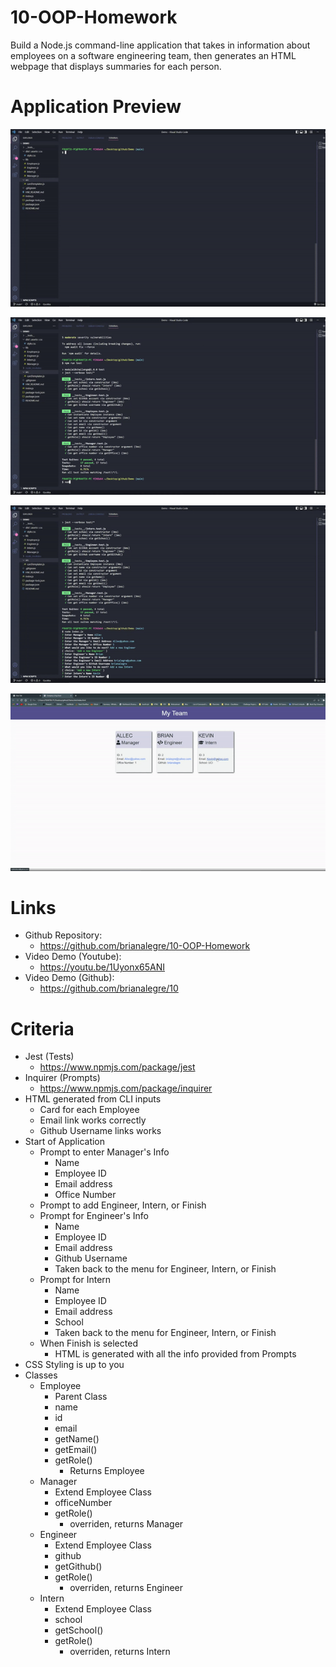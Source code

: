 # 10-OOP-Homework

Build a Node.js command-line application that takes in information about employees on a software engineering team, then generates an HTML webpage that displays summaries for each person.

# Application Preview

<p align="left">
    <img alt="Team Profile Gen Demo 1" src="./dist/assets/images/TeamProfileGenDemoGif1.gif">
</p>

<p align="left">
    <img alt="Team Profile Gen Demo 2" src="./dist/assets/images/TeamProfileGenDemoGif2.gif">
</p>

<p align="left">
    <img alt="Team Profile Gen Demo 3" src="./dist/assets/images/TeamProfileGenDemoGif3.gif">
</p>

<p align="left">
    <img alt="Team Profile Gen Demo 4" src="./dist/assets/images/TeamProfileGenDemoGif4.gif">
</p>

# Links

-   Github Repository:
    - https://github.com/brianalegre/10-OOP-Homework
-   Video Demo (Youtube):
    - https://youtu.be/1Uyonx65ANI
-   Video Demo (Github):
    - https://github.com/brianalegre/10

# Criteria

- Jest (Tests)
    - https://www.npmjs.com/package/jest
- Inquirer (Prompts)
    - https://www.npmjs.com/package/inquirer
- HTML generated from CLI inputs
    - Card for each Employee
    - Email link works correctly
    - Github Username links works
- Start of Application
    - Prompt to enter Manager's Info
        - Name
        - Employee ID
        - Email address
        - Office Number
    - Prompt to add Engineer, Intern, or Finish
    - Prompt for Engineer's Info 
        - Name
        - Employee ID
        - Email address
        - Github Username
        - Taken back to the menu for Engineer, Intern, or Finish
    - Prompt for Intern
        - Name
        - Employee ID
        - Email address
        - School
        - Taken back to the menu for Engineer, Intern, or Finish
    - When Finish is selected
        - HTML is generated with all the info provided from Prompts
- CSS Styling is up to you
- Classes
    - Employee
        - Parent Class
        - name
        - id
        - email
        - getName()
        - getEmail()
        - getRole()
            - Returns Employee
    - Manager
        - Extend Employee Class
        - officeNumber
        - getRole()
            - overriden, returns Manager
    - Engineer
        - Extend Employee Class
        - github
        - getGithub()
        - getRole()
            - overriden, returns Engineer
    - Intern
        - Extend Employee Class
        - school
        - getSchool()
        - getRole()
            - overriden, returns Intern

    

